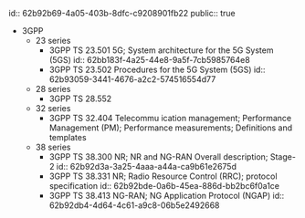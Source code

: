 id:: 62b92b69-4a05-403b-8dfc-c9208901fb22
public:: true

- 3GPP
	- 23 series
		- 3GPP TS 23.501 5G; System architecture for the 5G System (5GS)
		  id:: 62bb183f-4a25-44e8-9a5f-7cb5985764e8
		- 3GPP TS 23.502 Procedures for the 5G System (5GS)
		  id:: 62b93059-3441-4676-a2c2-574516554d77
	- 28 series
		- 3GPP TS 28.552
	- 32 series
		- 3GPP TS 32.404 Telecommu ication management; Performance Management (PM); Performance measurements; Definitions and templates
	- 38 series
		- 3GPP TS 38.300 NR; NR and NG-RAN Overall description; Stage-2
		  id:: 62b92d3a-3a25-4aaa-a44a-ca9b61e2675d
		- 3GPP TS 38.331 NR; Radio Resource Control (RRC); protocol specification
		  id:: 62b92bde-0a6b-45ea-886d-bb2bc6f0a1ce
		- 3GPP TS 38.413 NG-RAN; NG Application Protocol (NGAP)
		  id:: 62b92db4-4d64-4c61-a9c8-06b5e2492668